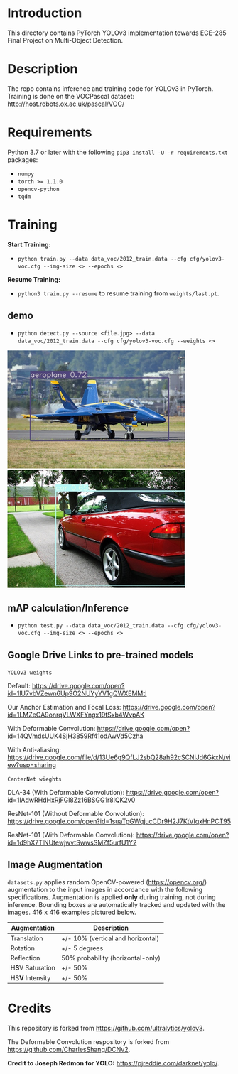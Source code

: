 # Introduction

This directory contains PyTorch YOLOv3 implementation towards ECE-285 Final Project on Multi-Object Detection. 

# Description
The repo contains inference and training code for YOLOv3 in PyTorch. Training is done on the VOCPascal dataset: http://host.robots.ox.ac.uk/pascal/VOC/

# Requirements
Python 3.7 or later with the following `pip3 install -U -r requirements.txt` packages:

- `numpy`
- `torch >= 1.1.0`
- `opencv-python`
- `tqdm`


# Training

**Start Training:** 
- `python train.py --data data_voc/2012_train.data --cfg cfg/yolov3-voc.cfg --img-size <> --epochs <>`

**Resume Training:**
- `python3 train.py --resume` to resume training from `weights/last.pt`.


## demo
- `python detect.py --source <file.jpg> --data data_voc/2012_train.data --cfg cfg/yolov3-voc.cfg --weights <>`

<img src= "aeroplane.jpg" width=400>    <img src= "car.jpg" width=400>

## mAP calculation/Inference
- `python test.py --data data_voc/2012_train.data --cfg cfg/yolov3-voc.cfg --img-size <> --epochs <>` 

## Google Drive Links to pre-trained models
`YOLOv3 weights`

Default: https://drive.google.com/open?id=1lU7vbVZewn6Up9O2NUYyYV1gQWXEMMtl

Our Anchor Estimation and Focal Loss: https://drive.google.com/open?id=1LMZeOA9onrqVLWXFYngx19tSxb4WvpAK

With Deformable Convolution: https://drive.google.com/open?id=14QVmdsUUK4SjH3859Rf41odAwVd5Czha

With Anti-aliasing: https://drive.google.com/file/d/13Ue6g9QfLJ2sbQ28ah92cSCNiJd6GkxN/view?usp=sharing

`CenterNet wieghts`

DLA-34 (With Deformable Convolution): https://drive.google.com/open?id=1lAdwRHdHxRjFGl8Zz16BSGG1r8lQK2v0

ResNet-101 (Without Deformable Convolution): https://drive.google.com/open?id=1suaTpGWqjucCDr9H2J7KtVIqxHnPCT95

ResNet-101 (With Deformable Convolution): https://drive.google.com/open?id=1d9hX7TlNUtewjwvtSwwsSMZf5urfU1Y2



## Image Augmentation

`datasets.py` applies random OpenCV-powered (https://opencv.org/) augmentation to the input images in accordance with the following specifications. Augmentation is applied **only** during training, not during inference. Bounding boxes are automatically tracked and updated with the images. 416 x 416 examples pictured below.

Augmentation | Description
--- | ---
Translation | +/- 10% (vertical and horizontal)
Rotation | +/- 5 degrees
Reflection | 50% probability (horizontal-only)
H**S**V Saturation | +/- 50%
HS**V** Intensity | +/- 50%


# Credits
This repository is forked from https://github.com/ultralytics/yolov3.

The Deformable Convolution respository is forked from https://github.com/CharlesShang/DCNv2.

**Credit to Joseph Redmon for YOLO:** https://pjreddie.com/darknet/yolo/.




